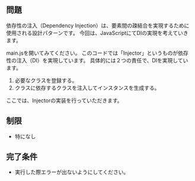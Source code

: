 ## 問題

依存性の注入（Dependency Injection）は、要素間の疎結合を実現するために使用される設計パターンです。
今回は、JavaScriptにてDIの実現を考えていきます。

main.jsを開いてみてください。
このコードでは「Injector」というものが依存性の注入（DI）を実現しています。
具体的には２つの責任で、DIを実現しています。

1. 必要なクラスを登録する。
2. クラスに依存するクラスを注入してインスタンスを生成する。

ここでは、Injectorの実装を行っていただきます。

## 制限

- 特になし

## 完了条件

- 実行した際エラーが出ないようにしてください。